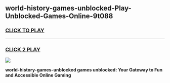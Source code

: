 
## world-history-games-unblocked-Play-Unblocked-Games-Online-9t088
<h3>
<a href="https://premium76.site?title=world-history-games-unblocked&ref=25A">CLICK TO PLAY</a></h3>
<hr>

<h3>
<a href="https://premium76.site?title=world-history-games-unblocked&ref=25A">CLICK 2 PLAY</a>
  
</h3>

<a href="https://premium76.site?title=world-history-games-unblocked&ref=25A"><img src="https://clearcache.store/games.png"></a>


**world-history-games-unblocked games unblocked: Your Gateway to Fun and Accessible Online Gaming**
